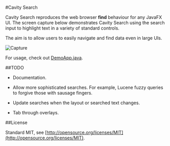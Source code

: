 #Cavity Search

Cavity Search reproduces the web browser **find** behaviour for any JavaFX UI.  The screen capture below demonstrates Cavity Search using the search input to highlight text in a variety of standard controls.

The aim is to allow users to easily navigate and find data even in large UIs. 

![Capture](http://24.media.tumblr.com/163d610445cbc79d0903a293db001a5d/tumblr_myf2usVukl1stq9oxo1_400.gif)

For usage, check out [DemoApp.java](https://github.com/andytill/cavity-search/blob/master/src/main/java/cavitysearch/demo/DemoApp.java).

##TODO

 * Documentation.

 * Allow more sophisticated searches.  For example, Lucene fuzzy queries to forgive those with sausage fingers.

 * Update searches when the layout or searched text changes.

 * Tab through overlays.

##License

Standard MIT, see [http://opensource.org/licenses/MIT](http://opensource.org/licenses/MIT).
